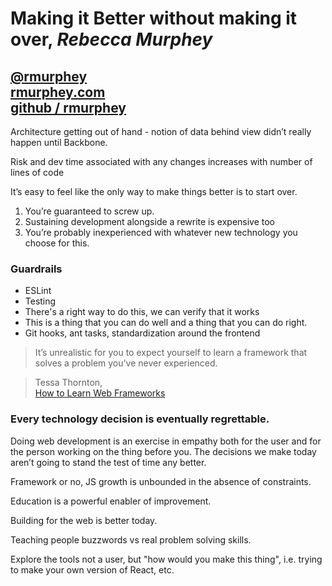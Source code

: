 # Making it Better without making it over, *Rebecca Murphey*

## [@rmurphey](https://twitter.com/rmurphey) <br>[rmurphey.com](https://rmurphey.com/) <br>[github / rmurphey](https://github.com/rmurphey)

Architecture getting out of hand - notion of data behind view didn’t really happen until Backbone.

Risk and dev time associated with any changes increases with number of lines of code

It’s easy to feel like the only way to make things better is to start over.

1. You’re guaranteed to screw up.
2. Sustaining development alongside a rewrite is expensive too
3. You’re probably inexperienced with whatever new technology you choose for this.

### Guardrails
- ESLint
- Testing
- There's a right way to do this, we can verify that it works
- This is a thing that you can do well and a thing that you can do right.
- Git hooks, ant tasks, standardization around the frontend

> It’s unrealistic for you to expect yourself to learn a framework that solves a problem you’ve never experienced.

> Tessa Thornton,<br>[How to Learn Web Frameworks](https://medium.com/shopify-ux/how-to-learn-web-frameworks-9d447cb71e68#.hl37vkigy)

### Every technology decision is eventually regrettable.

Doing web development is an exercise in empathy both for the user and for the person working on the thing before you. The decisions we make today aren’t going to stand the test of time any better.

Framework or no, JS growth is unbounded in the absence of constraints.

Education is a powerful enabler of improvement.

Building for the web is better today.

Teaching people buzzwords vs real problem solving skills.

Explore the tools not a user, but "how would you make this thing", i.e. trying to make your own version of React, etc.
